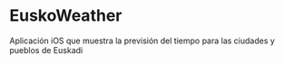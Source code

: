 # EuskoWeather
Aplicación iOS que muestra la previsión del tiempo para las ciudades y pueblos de Euskadi
